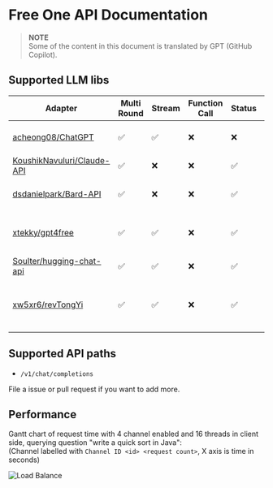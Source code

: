 # Free One API Documentation

> **NOTE**  
> Some of the content in this document is translated by GPT (GitHub Copilot).

## Supported LLM libs

|Adapter|Multi Round|Stream|Function Call|Status|Comment|
|---|---|---|---|---|---|
|[acheong08/ChatGPT](https://github.com/acheong08/ChatGPT)|✅|✅|❌|❌|ChatGPT Web Version|
|[KoushikNavuluri/Claude-API](https://github.com/KoushikNavuluri/Claude-API)|✅|❌|❌|✅|Claude Web Version|
|[dsdanielpark/Bard-API](https://github.com/dsdanielpark/Bard-API)|✅|❌|❌|✅|Google Bard Web Version|
|[xtekky/gpt4free](https://github.com/xtekky/gpt4free)|✅|✅|❌|✅|gpt4free cracked multiple platforms|
|[Soulter/hugging-chat-api](https://github.com/Soulter/hugging-chat-api)|✅|✅|❌|✅|hubbingface chat model|
|[xw5xr6/revTongYi](https://github.com/xw5xr6/revTongYi)|✅|✅|❌|✅|Aliyun TongYi QianWen Web Version|

## Supported API paths

- `/v1/chat/completions`

File a issue or pull request if you want to add more.

## Performance

Gantt chart of request time with 4 channel enabled and 16 threads in client side, querying question "write a quick sort in Java":  
(Channel labelled with `Channel ID <id> <request count>`, X axis is time in seconds)

![Load Balance](assets/load_balance.png)
